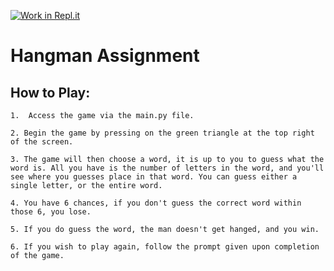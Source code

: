 [![Work in Repl.it](https://classroom.github.com/assets/work-in-replit-14baed9a392b3a25080506f3b7b6d57f295ec2978f6f33ec97e36a161684cbe9.svg)](https://classroom.github.com/online_ide?assignment_repo_id=350248&assignment_repo_type=GroupAssignmentRepo)
# Hangman Assignment

## How to Play:
    1.  Access the game via the main.py file.
    
    2. Begin the game by pressing on the green triangle at the top right of the screen.

    3. The game will then choose a word, it is up to you to guess what the word is. All you have is the number of letters in the word, and you'll see where you guesses place in that word. You can guess either a single letter, or the entire word.

    4. You have 6 chances, if you don't guess the correct word within those 6, you lose.

    5. If you do guess the word, the man doesn't get hanged, and you win.

    6. If you wish to play again, follow the prompt given upon completion of the game.

